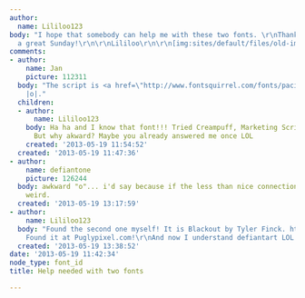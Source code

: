 ```yaml
---
author:
  name: Lililoo123
body: "I hope that somebody can help me with these two fonts. \r\nThanks a lot!\r\nHave
  a great Sunday!\r\n\r\nLililoo\r\n\r\n[img:sites/default/files/old-images/blogger-image-1926545396_3901.jpg]\r\n\r\n[img:sites/default/files/old-images/blogger-image-2119382770_3825.jpg]\r\n\r\n"
comments:
- author:
    name: Jan
    picture: 112311
  body: "The script is <a href=\"http://www.fontsquirrel.com/fonts/pacifico\">Pacifico</a>.\r\nAwkward
    |o|."
  children:
  - author:
      name: Lililoo123
    body: Ha ha and I know that font!!! Tried Creampuff, Marketing Script etc. LOL
      But why akward? Maybe you already answered me once LOL
    created: '2013-05-19 11:54:52'
  created: '2013-05-19 11:47:36'
- author:
    name: defiantone
    picture: 126244
  body: awkward "o"... i'd say because if the less than nice connection to the w.
    weird.
  created: '2013-05-19 13:17:59'
- author:
    name: Lililoo123
  body: "Found the second one myself! It is Blackout by Tyler Finck. http://www.tylerfinck.com/2009/05/the-sursly-font-blackout-now-downloadable/
    Found it at Puglypixel.com!\r\nAnd now I understand defiantart LOL!"
  created: '2013-05-19 13:38:52'
date: '2013-05-19 11:42:34'
node_type: font_id
title: Help needed with two fonts

---
```


